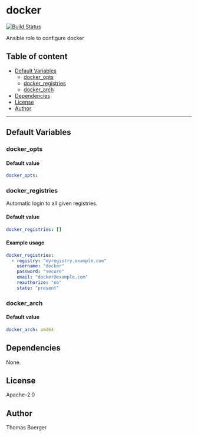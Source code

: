 # docker

[![Build Status](https://cloud.drone.io/api/badges/rolehippie/docker/status.svg)](https://cloud.drone.io/rolehippie/docker)

Ansible role to configure docker

## Table of content

* [Default Variables](#default-variables)
  * [docker_opts](#docker_opts)
  * [docker_registries](#docker_registries)
  * [docker_arch](#docker_arch)
* [Dependencies](#dependencies)
* [License](#license)
* [Author](#author)

---
## Default Variables

### docker_opts

#### Default value

```YAML
docker_opts:
```

### docker_registries

Automatic login to all given registries.

#### Default value

```YAML
docker_registries: []
```

#### Example usage

```YAML
docker_registries:
  - registry: "myregistry.example.com"
    username: "docker"
    password: "secure"
    email: "docker@example.com"
    reauthorize: "no"
    state: "present"
```


### docker_arch

#### Default value

```YAML
docker_arch: amd64
```

## Dependencies

None.

## License

Apache-2.0

## Author

Thomas Boerger

